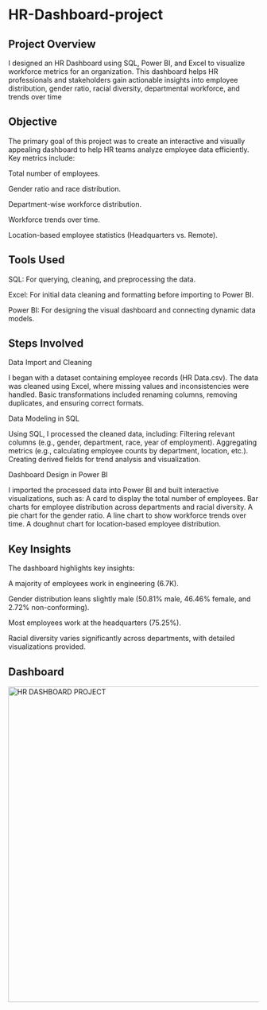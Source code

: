 # HR-Dashboard-project

 ## Project Overview
 I designed an HR Dashboard using SQL, Power BI, and Excel to visualize workforce metrics for an organization. This dashboard helps HR professionals and stakeholders gain actionable insights into employee distribution, gender ratio, racial diversity, departmental workforce, and trends over time

 ## Objective
 The primary goal of this project was to create an interactive and visually appealing dashboard to help HR teams analyze employee data efficiently. Key metrics include:

Total number of employees.

Gender ratio and race distribution.

Department-wise workforce distribution.

Workforce trends over time.

Location-based employee statistics (Headquarters vs. Remote).

## Tools Used
SQL: For querying, cleaning, and preprocessing the data.

Excel: For initial data cleaning and formatting before importing to Power BI.

Power BI: For designing the visual dashboard and connecting dynamic data models.

## Steps Involved

Data Import and Cleaning

I began with a dataset containing employee records (HR Data.csv).
The data was cleaned using Excel, where missing values and inconsistencies were handled. Basic transformations included renaming columns, removing duplicates, and ensuring correct formats.

Data Modeling in SQL

Using SQL, I processed the cleaned data, including:
Filtering relevant columns (e.g., gender, department, race, year of employment).
Aggregating metrics (e.g., calculating employee counts by department, location, etc.).
Creating derived fields for trend analysis and visualization.

Dashboard Design in Power BI

I imported the processed data into Power BI and built interactive visualizations, such as:
A card to display the total number of employees.
Bar charts for employee distribution across departments and racial diversity.
A pie chart for the gender ratio.
A line chart to show workforce trends over time.
A doughnut chart for location-based employee distribution.

## Key Insights
The dashboard highlights key insights:

A majority of employees work in engineering (6.7K).

Gender distribution leans slightly male (50.81% male, 46.46% female, and 2.72% non-conforming).

Most employees work at the headquarters (75.25%).

Racial diversity varies significantly across departments, with detailed visualizations provided.

## Dashboard

<img width="635" alt="HR DASHBOARD PROJECT" src="https://github.com/user-attachments/assets/38e98dcb-f766-452b-9025-e219f9d93dae" />

 
